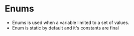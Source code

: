 # Enums

- Enums is used when a variable limited to a set of values.
- Enum is static by default and it's constants are final